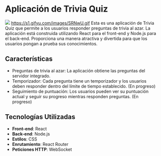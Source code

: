 # Aplicación de Trivia Quiz

![](https://s1.gifyu.com/images/SRNwU.gif)
https://s1.gifyu.com/images/SRNwU.gif
Esta es una aplicación de Trivia Quiz que permite a los usuarios responder preguntas de trivia al azar. La aplicación está construida utilizando React para el front-end y Node.js para el back-end. Proporciona una manera atractiva y divertida para que los usuarios pongan a prueba sus conocimientos.

## Características

- Preguntas de trivia al azar: La aplicación obtiene las preguntas del servidor integrado.
- Temporizador: Cada pregunta tiene un temporizador y los usuarios deben responder dentro del límite de tiempo establecido. (En progreso)
- Seguimiento de puntuación: Los usuarios pueden ver su puntuación actual y seguir su progreso mientras responden preguntas. (En progreso)

## Tecnologías Utilizadas

- **Front-end**: React
- **Back-end**: Node.js
- **Estilos**: CSS
- **Enrutamiento**: React Router
- **Peticiones HTTP**: WebSocket
